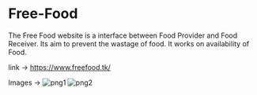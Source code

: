 # Free-Food
The Free Food website is a interface between Food Provider and Food Receiver. Its aim to prevent the wastage of food. It works on availability of Food.

link -> https://www.freefood.tk/

Images ->
![png1](https://user-images.githubusercontent.com/94340136/172806277-e45500a0-0b43-49be-a372-d6966b667274.png)
![png2](https://user-images.githubusercontent.com/94340136/172806323-c8516783-6fa7-447b-8d0b-e19473ee9104.png)
